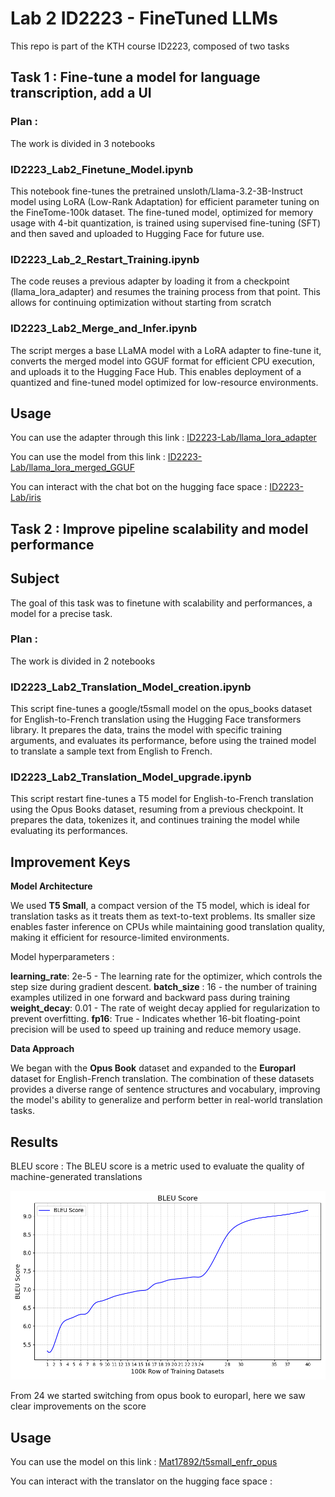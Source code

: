 # Lab 2 ID2223 - FineTuned LLMs

This repo is part of the KTH course ID2223, composed of two tasks

## Task 1 : Fine-tune a model for language transcription, add a UI

### Plan :
The work is divided in 3 notebooks

### ID2223_Lab2_Finetune_Model.ipynb

This notebook fine-tunes the pretrained unsloth/Llama-3.2-3B-Instruct model using LoRA (Low-Rank Adaptation) for efficient parameter tuning on the FineTome-100k dataset. The fine-tuned model, optimized for memory usage with 4-bit quantization, is trained using supervised fine-tuning (SFT) and then saved and uploaded to Hugging Face for future use.

### ID2223_Lab_2_Restart_Training.ipynb

The code reuses a previous adapter by loading it from a checkpoint (llama_lora_adapter) and resumes the training process from that point. This allows for continuing optimization without starting from scratch

### ID2223_Lab2_Merge_and_Infer.ipynb

The script merges a base LLaMA model with a LoRA adapter to fine-tune it, converts the merged model into GGUF format for efficient CPU execution, and uploads it to the Hugging Face Hub. This enables deployment of a quantized and fine-tuned model optimized for low-resource environments.

## Usage

You can use the adapter through this link : [ID2223-Lab/llama_lora_adapter](https://huggingface.co/ID2223-Lab/llama_lora_adapter)

You can use the model from this link : [ID2223-Lab/llama_lora_merged_GGUF](https://huggingface.co/ID2223-Lab/llama_lora_merged_GGUF)

You can interact with the chat bot on the hugging face space : [ID2223-Lab/iris](https://huggingface.co/spaces/ID2223-Lab/iris)

## Task 2 : Improve pipeline scalability and model performance

## Subject

The goal of this task was to finetune with scalability and performances, a model for a precise task.

### Plan :
The work is divided in 2 notebooks


### ID2223_Lab2_Translation_Model_creation.ipynb

This script fine-tunes a google/t5small model on the opus_books dataset for English-to-French translation using the Hugging Face transformers library. It prepares the data, trains the model with specific training arguments, and evaluates its performance, before using the trained model to translate a sample text from English to French.

### ID2223_Lab2_Translation_Model_upgrade.ipynb

This script restart fine-tunes a T5 model for English-to-French translation using the Opus Books dataset, resuming from a previous checkpoint. It prepares the data, tokenizes it, and continues training the model while evaluating its performances.

## Improvement Keys

**Model Architecture**

We used **T5 Small**, a compact version of the T5 model, which is ideal for translation tasks as it treats them as text-to-text problems. Its smaller size enables faster inference on CPUs while maintaining good translation quality, making it efficient for resource-limited environments.

Model hyperparameters : 

**learning_rate**: 2e-5 - The learning rate for the optimizer, which controls the step size during gradient descent.
**batch_size** : 16 - the number of training examples utilized in one forward and backward pass during training
**weight_decay**: 0.01 - The rate of weight decay applied for regularization to prevent overfitting.
**fp16**: True - Indicates whether 16-bit floating-point precision will be used to speed up training and reduce memory usage.

**Data Approach**

We began with the **Opus Book** dataset and expanded to the **Europarl** dataset for English-French translation. The combination of these datasets provides a diverse range of sentence structures and vocabulary, improving the model's ability to generalize and perform better in real-world translation tasks.

## Results

BLEU score : The BLEU score is a metric used to evaluate the quality of machine-generated translations 

![alt text](https://github.com/Mat3814/ID2223_Lab2/blob/main/Task2/Metrics/Bleu_score.png)

From 24 we started switching from opus book to europarl, here we saw clear improvements on the score

## Usage

You can use the model on this link : [Mat17892/t5small_enfr_opus](https://huggingface.co/Mat17892/t5small_enfr_opus)

You can interact with the translator on the hugging face space : 
